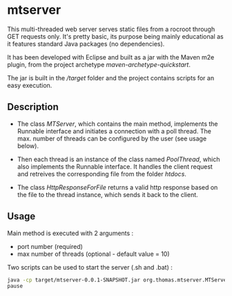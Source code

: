 # mtserver

This multi-threaded web server serves static files from a rocroot through GET requests only.
It's pretty basic, its purpose being mainly educational as it features standard Java packages (no dependencies).

It has been developed with Eclipse and built as a jar with the Maven m2e plugin, from the project archetype *maven-archetype-quickstart*.

The jar is built in the */target* folder and the project contains scripts for an easy execution.


## Description

- The class *MTServer*, which contains the main method, implements the Runnable interface and initiates a connection with a poll thread. The max. number of threads can be configured by the user (see usage below).

- Then each thread is an instance of the class named *PoolThread*, which also implements the Runnable interface. It handles the client request and retreives the corresponding file from the folder *htdocs*.

- The class *HttpResponseForFile* returns a valid http response based on the file to the thread instance, which sends it back to the client.



## Usage

Main method is executed with 2 arguments :

- port number (required)
- max number of threads (optional - default value = 10)

Two scripts can be used to start the server (.sh and .bat) :

```sh
java -cp target/mtserver-0.0.1-SNAPSHOT.jar org.thomas.mtserver.MTServer 8082
pause
```

